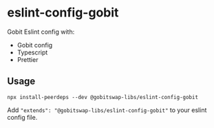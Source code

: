 # eslint-config-gobit

Gobit Eslint config with:

- Gobit config
- Typescript
- Prettier

## Usage

```
npx install-peerdeps --dev @gobitswap-libs/eslint-config-gobit
```

Add `"extends": "@gobitswap-libs/eslint-config-gobit"` to your eslint config file.
